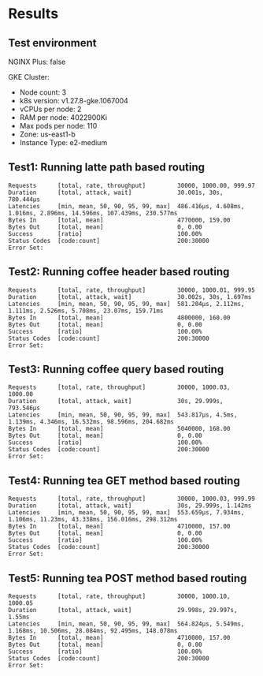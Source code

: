 # Results

## Test environment

NGINX Plus: false

GKE Cluster:

- Node count: 3
- k8s version: v1.27.8-gke.1067004
- vCPUs per node: 2
- RAM per node: 4022900Ki
- Max pods per node: 110
- Zone: us-east1-b
- Instance Type: e2-medium

## Test1: Running latte path based routing

```text
Requests      [total, rate, throughput]         30000, 1000.00, 999.97
Duration      [total, attack, wait]             30.001s, 30s, 780.444µs
Latencies     [min, mean, 50, 90, 95, 99, max]  486.416µs, 4.608ms, 1.016ms, 2.896ms, 14.596ms, 107.439ms, 230.577ms
Bytes In      [total, mean]                     4770000, 159.00
Bytes Out     [total, mean]                     0, 0.00
Success       [ratio]                           100.00%
Status Codes  [code:count]                      200:30000  
Error Set:
```

## Test2: Running coffee header based routing

```text
Requests      [total, rate, throughput]         30000, 1000.01, 999.95
Duration      [total, attack, wait]             30.002s, 30s, 1.697ms
Latencies     [min, mean, 50, 90, 95, 99, max]  581.204µs, 2.112ms, 1.111ms, 2.526ms, 5.708ms, 23.07ms, 159.71ms
Bytes In      [total, mean]                     4800000, 160.00
Bytes Out     [total, mean]                     0, 0.00
Success       [ratio]                           100.00%
Status Codes  [code:count]                      200:30000  
Error Set:
```

## Test3: Running coffee query based routing

```text
Requests      [total, rate, throughput]         30000, 1000.03, 1000.00
Duration      [total, attack, wait]             30s, 29.999s, 793.546µs
Latencies     [min, mean, 50, 90, 95, 99, max]  543.817µs, 4.5ms, 1.139ms, 4.346ms, 16.532ms, 98.596ms, 204.682ms
Bytes In      [total, mean]                     5040000, 168.00
Bytes Out     [total, mean]                     0, 0.00
Success       [ratio]                           100.00%
Status Codes  [code:count]                      200:30000  
Error Set:
```

## Test4: Running tea GET method based routing

```text
Requests      [total, rate, throughput]         30000, 1000.03, 999.99
Duration      [total, attack, wait]             30s, 29.999s, 1.142ms
Latencies     [min, mean, 50, 90, 95, 99, max]  553.659µs, 7.934ms, 1.106ms, 11.23ms, 43.338ms, 156.016ms, 298.312ms
Bytes In      [total, mean]                     4710000, 157.00
Bytes Out     [total, mean]                     0, 0.00
Success       [ratio]                           100.00%
Status Codes  [code:count]                      200:30000  
Error Set:
```

## Test5: Running tea POST method based routing

```text
Requests      [total, rate, throughput]         30000, 1000.10, 1000.05
Duration      [total, attack, wait]             29.998s, 29.997s, 1.55ms
Latencies     [min, mean, 50, 90, 95, 99, max]  564.824µs, 5.549ms, 1.168ms, 10.506ms, 28.084ms, 92.495ms, 148.078ms
Bytes In      [total, mean]                     4710000, 157.00
Bytes Out     [total, mean]                     0, 0.00
Success       [ratio]                           100.00%
Status Codes  [code:count]                      200:30000  
Error Set:
```
